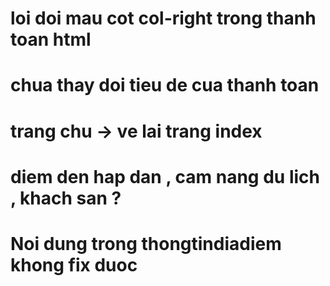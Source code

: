 # loi doi mau cot col-right trong thanh toan html
# chua thay doi tieu de cua thanh toan 
# trang chu -> ve lai trang index
# diem den hap dan , cam nang du lich , khach san ?
# Noi dung trong thongtindiadiem khong fix duoc 
